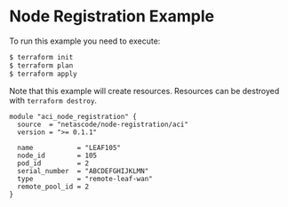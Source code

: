 <!-- BEGIN_TF_DOCS -->
# Node Registration Example

To run this example you need to execute:

```bash
$ terraform init
$ terraform plan
$ terraform apply
```

Note that this example will create resources. Resources can be destroyed with `terraform destroy`.

```hcl
module "aci_node_registration" {
  source  = "netascode/node-registration/aci"
  version = ">= 0.1.1"

  name           = "LEAF105"
  node_id        = 105
  pod_id         = 2
  serial_number  = "ABCDEFGHIJKLMN"
  type           = "remote-leaf-wan"
  remote_pool_id = 2
}
```
<!-- END_TF_DOCS -->